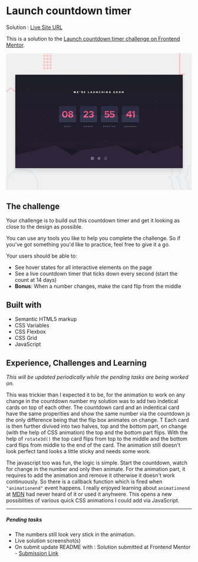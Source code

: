 # Launch countdown timer

Solution : [Live Site URL](https://frontend-mentor-challenges-ecru.vercel.app/launch-countdown-timer)

This is a solution to the [Launch countdown timer challenge on Frontend Mentor](https://www.frontendmentor.io/challenges/launch-countdown-timer-N0XkGfyz-).

![Design preview for the Launch countdown timer coding challenge](./design/desktop-preview.jpg)

## The challenge

Your challenge is to build out this countdown timer and get it looking as close to the design as possible.

You can use any tools you like to help you complete the challenge. So if you've got something you'd like to practice, feel free to give it a go.

Your users should be able to:

- See hover states for all interactive elements on the page
- See a live countdown timer that ticks down every second (start the count at 14 days)
- **Bonus**: When a number changes, make the card flip from the middle

## Built with

- Semantic HTML5 markup
- CSS Variables
- CSS Flexbox
- CSS Grid
- JavaScript

## Experience, Challenges and Learning

_This will be updated periodically while the pending tasks are being worked on._

This was trickier than I expected it to be, for the animation to work on any change in the countdown number my solution was to add two indetical cards on top of each other.
The countdown card and an indentical card have the same properities and show the same number via the countdown js the only difference being that the flip box animates on change. T
Each card is then further divived into two halves, top and the bottom part, on change (with the help of CSS animation) the top and the bottom part flips.
With the help of `rotate3d()` the top card flips from top to the middle and the bottom card flips from middle to the end of the card.
The animation still doesn't look perfect tand looks a little sticky and needs some work.

The javascript too was fun, the logic is simple. Start the countdown, watch for change in the number and only then animate. For the animation part, it requires to add the animation and remove it otherwise it doesn't work continuously. So there is a callback function which is fired when `"animationend"` event happens.
I really enjoyed learning about `animationend` at [MDN](https://developer.mozilla.org/en-US/docs/Web/API/HTMLElement/animationend_event) had never heard of it or used it anyhwere. This opens a new possiblities of various quick CSS animations I could add via JavaScript.

---

##### Pending tasks

- The numbers still look very stick in the animation.
- Live solution screenshot(s)
- On submit update README with : Solution submitted at Frontend Mentor - [Submission Link]()
